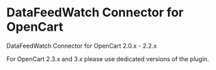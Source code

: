 # DataFeedWatch Connector for OpenCart
DataFeedWatch Connector for OpenCart 2.0.x - 2.2.x

For OpenCart 2.3.x and 3.x please use dedicated versions of the plugin.